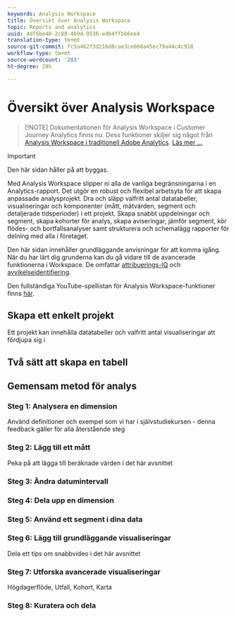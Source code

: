```yaml
---
keywords: Analysis Workspace
title: Översikt över Analysis Workspace
topic: Reports and analytics
uuid: 4df6be48-2c88-4b9d-9536-ed64ffbb6ee4
translation-type: tm+mt
source-git-commit: fc5a462f3d216d8cae3ce060a45ec79a44c4c918
workflow-type: tm+mt
source-wordcount: '283'
ht-degree: 28%

---
```



# Översikt över Analysis Workspace

>[!NOTE] Dokumentationen för Analysis Workspace i Customer Journey Analytics finns nu. Dess funktioner skiljer sig något från [Analysis Workspace i traditionell Adobe Analytics](https://docs.adobe.com/content/help/en/analytics/analyze/analysis-workspace/home.html). [Läs mer …](/help/getting-started/cja-aa.md)

>[!IMPORTANT]
>
>Den här sidan håller på att byggas.

Med Analysis Workspace slipper ni alla de vanliga begränsningarna i en Analytics-rapport. Det utgör en robust och flexibel arbetsyta för att skapa anpassade analysprojekt. Dra och släpp valfritt antal datatabeller, visualiseringar och komponenter (mått, mätvärden, segment och detaljerade tidsperioder) i ett projekt. Skapa snabbt uppdelningar och segment, skapa kohorter för analys, skapa aviseringar, jämför segment, kör flödes- och bortfallsanalyser samt strukturera och schemalägg rapporter för delning med alla i företaget.

Den här sidan innehåller grundläggande anvisningar för att komma igång. När du har lärt dig grunderna kan du gå vidare till de avancerade funktionerna i Workspace. De omfattar [attribuerings-IQ](/help/analysis-workspace/attribution/overview.md) och [avvikelseidentifiering](/help/analysis-workspace/virtual-analyst/c-anomaly-detection/anomaly-detection.md).

Den fullständiga YouTube-spellistan för Analysis Workspace-funktioner finns [här](https://www.youtube.com/channel/UC8I6bqCk7gO6YdoMz6W5fvw/playlists?view=50&amp;sort=dd&amp;shelf_id=7).

## Skapa ett enkelt projekt

Ett projekt kan innehålla datatabeller och valfritt antal visualiseringar att fördjupa sig i


## Två sätt att skapa en tabell

## Gemensam metod för analys

### Steg 1: Analysera en dimension

Använd definitioner och exempel som vi har i självstudiekursen - denna feedback gäller för alla återstående steg

### Steg 2: Lägg till ett mått

Peka på att lägga till beräknade värden i det här avsnittet

### Steg 3: Ändra datumintervall

### Steg 4: Dela upp en dimension

### Steg 5: Använd ett segment i dina data

### Steg 6: Lägg till grundläggande visualiseringar

Dela ett tips om snabbvideo i det här avsnittet

### Steg 7: Utforska avancerade visualiseringar

Högdagerflöde, Utfall, Kohort, Karta

### Steg 8: Kuratera och dela

